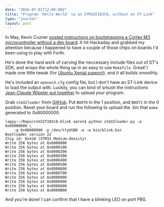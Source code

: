 ```yaml
---
date: "2016-07-01T12:00:00Z"
title: "Program 'Hello World' to an STM32F103C8, without an ST-Link"
type: "journal"
layout: post
---
```


In May, Kevin Cuzner [posted instructions on bootstrapping a Cortex M3
microcontroller without a dev board][db]. It hit Hackaday and grabbed my
attention because I happened to have a couple of those chips on boards I'd been
using to play with Forth.

[db]: http://kevincuzner.com/2016/05/22/dev-boards-where-were-going-we-wont-need-dev-boards/

He's done the hard work of carving the neccessary include files out of ST's
SDK, and wraps the whole thing up in an easy to use `Makefile`. Great!
I made one little tweak (for [Ubuntu Xenial support][xen]), and it all builds
smoothly.

[xen]: https://github.com/kcuzner/stm32f103c8-blink/pull/1

He's included an `openocd.cfg` config file, but I don't have an ST-Link device
to load the output with. Luckily, you can kind of smush the instructions
[Jean-Claude Wippler put together][jcw] to upload your program.

[jcw]: http://jeelabs.org/book/1546c/

Grab `stm32loader` from
[GitHub](https://raw.githubusercontent.com/jsnyder/stm32loader/master/stm32loader.py).
Put `BOOT0` in the 1 position, and `BOOT1` in the 0 position. Reset your board
and run the following to upload the .bin that `make` generated to 0x80000000.

    lappy:~/Repo/stm32f103c8-blink aaron$ python stm32loader.py -a 0x08000000 \
        -g 0x08000000 -p /dev/ttyUSB0 -e -w bin/blink.bin
    Bootloader version 22
    Chip id: 0x410 (STM32 Medium-density)
    Write 256 bytes at 0x8000000
    Write 256 bytes at 0x8000100
    Write 256 bytes at 0x8000200
    Write 256 bytes at 0x8000300
    Write 256 bytes at 0x8000400
    Write 256 bytes at 0x8000500
    Write 256 bytes at 0x8000600
    Write 256 bytes at 0x8000700
    Write 256 bytes at 0x8000800
    Write 256 bytes at 0x8000900
    Write 256 bytes at 0x8000A00
    Write 256 bytes at 0x8000B00

And you're done! I can confirm that I have a blinking LED on port PB0.
